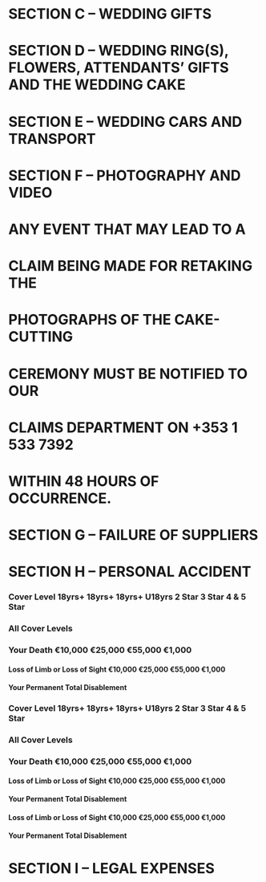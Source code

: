 # SECTION C – WEDDING GIFTS
# SECTION D – WEDDING RING(S), FLOWERS, ATTENDANTS’ GIFTS AND THE WEDDING CAKE
# SECTION E – WEDDING CARS AND TRANSPORT
# SECTION F – PHOTOGRAPHY AND VIDEO
# ANY EVENT THAT MAY LEAD TO A
# CLAIM BEING MADE FOR RETAKING THE
# PHOTOGRAPHS OF THE CAKE-CUTTING
# CEREMONY MUST BE NOTIFIED TO OUR
# CLAIMS DEPARTMENT ON +353 1 533 7392
# WITHIN 48 HOURS OF OCCURRENCE.
# SECTION G – FAILURE OF SUPPLIERS
# SECTION H – PERSONAL ACCIDENT
### Cover Level 18yrs+ 18yrs+ 18yrs+ U18yrs 2 Star 3 Star 4 & 5 Star
### All Cover Levels
### Your Death €10,000 €25,000 €55,000 €1,000
#### Loss of Limb or Loss of Sight €10,000 €25,000 €55,000 €1,000
#### Your Permanent Total Disablement
### Cover Level 18yrs+ 18yrs+ 18yrs+ U18yrs 2 Star 3 Star 4 & 5 Star
### All Cover Levels
### Your Death €10,000 €25,000 €55,000 €1,000
#### Loss of Limb or Loss of Sight €10,000 €25,000 €55,000 €1,000
#### Your Permanent Total Disablement
#### Loss of Limb or Loss of Sight €10,000 €25,000 €55,000 €1,000
#### Your Permanent Total Disablement
# SECTION I – LEGAL EXPENSES
